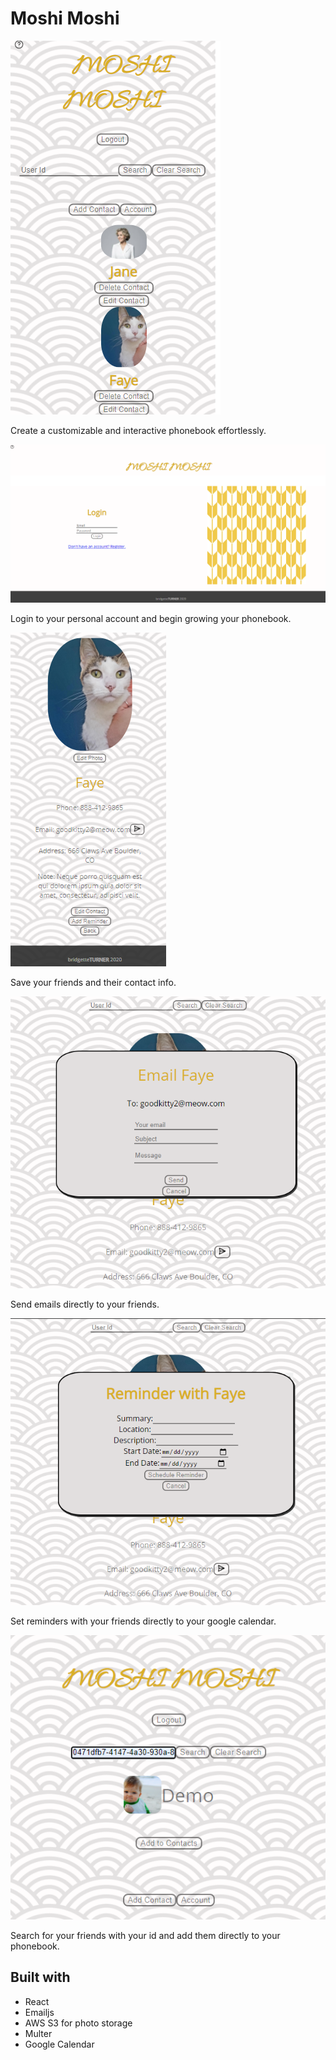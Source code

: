 # Moshi Moshi

![contactlist](https://github.com/Bridgette-theWebMaster/phonebook/blob/main/src/assets/README/contactlist.png)

Create a customizable and interactive phonebook effortlessly.

![login](https://github.com/Bridgette-theWebMaster/phonebook/blob/main/src/assets/README/login.png)

Login to your personal account and begin growing your phonebook.

![contact](https://github.com/Bridgette-theWebMaster/phonebook/blob/main/src/assets/README/contact.png)

Save your friends and their contact info.

![email](https://github.com/Bridgette-theWebMaster/phonebook/blob/main/src/assets/README/email.png)

Send emails directly to your friends.

![reminder](https://github.com/Bridgette-theWebMaster/phonebook/blob/main/src/assets/README/reminder.png)

Set reminders with your friends directly to your google calendar.

![search](https://github.com/Bridgette-theWebMaster/phonebook/blob/main/src/assets/README/search.png)

Search for your friends with your id and add them directly to your phonebook.

## Built with

- React
- Emailjs
- AWS S3 for photo storage
- Multer
- Google Calendar
